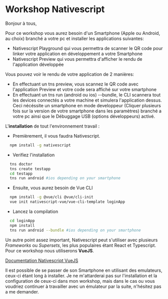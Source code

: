 # Workshop Nativescript

Bonjour à tous,

Pour ce workshop vous aurez besoin d'un Smartphone (Apple ou Android, au choix) branché a votre pc et installer les applications suivantes:

- Nativescript Playground qui vous permettra de scanner le QR code pour linker votre application en développement a votre Smartphone
- Nativescript Preview qui vous permettra d'afficher le rendu de l'application développée

Vous pouvez voir le rendu de votre application de 2 manières:

- En effectuant un tns preview, vous scannez le QR code avec l'application Preview et votre code sera affiché sur votre smartphone
- En effectuant un tns run (android ou ios) --bundle, le CLI scannera tout les devices connectés a votre machine et simulera l'application dessus. Ceci nécéssite un smartphone en mode developpeur (Cliquer plusieurs fois sur la version de votre smartphone dans les paramètres) branché a votre pc ainsi que le Débuggage USB (options développeurs) activé.

L'**installation** de tout l'environnement travail :

- Premièrement, il vous faudra Nativescript.

```bash
  npm install -g nativescript
```

- Verifiez l'installation

```bash
  tns doctor
  tns create testapp
  cd testapp
  tns run android #ios depending on your smartphone
```

- Ensuite, vous aurez besoin de Vue CLI

```bash
  npm install -g @vue/cli @vue/cli-init
  vue init nativescript-vue/vue-cli-template loginApp
```

- Lancez la compilation

```bash
  cd loginApp
  npm install
  tns run android --bundle #ios depending on your smartphone
```

Un autre point assez important, Nativescript peut s'utiliser avec plusieurs _Frameworks_ ou _Supersets_, les plus populaires étant React et Typescript. Pour ce workshop nous utiliserons **VueJS**.

[Documentation Nativescript VueJS](https://nativescript-vue.org/en/docs/introduction/)

Il est possible de se passer de son Smartphone en utilisant des emulateurs, ceux-ci étant long à installer. Je ne m'attarderai pas sur l'installation et la configuration de ceux-ci dans mon workshop, mais dans le cas ou vous voudriez continuer à travailler avec un émulateur par la suite, n'hésitez pas a me demander.
